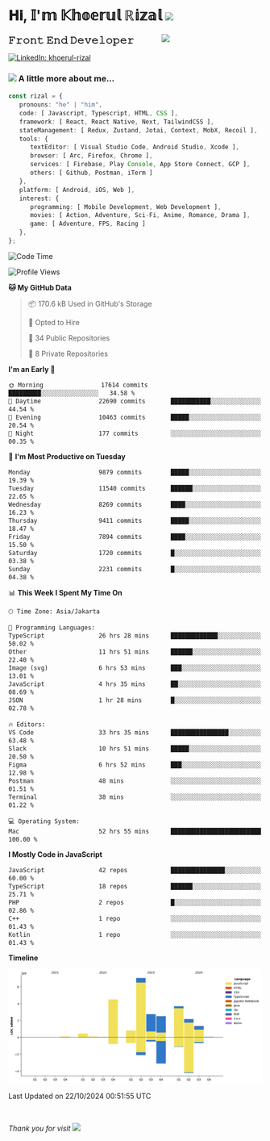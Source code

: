 <h1> 𝐇𝐢, 𝕀'𝕞 𝕂𝕙𝕠𝕖𝕣𝕦𝕝 ℝ𝕚𝕫𝕒𝕝 <img src="https://media.giphy.com/media/mGcNjsfWAjY5AEZNw6/giphy.gif" width="50"></h1>
<img align='right' src="https://media.giphy.com/media/v1.Y2lkPTc5MGI3NjExOWI2ajR2NGJubzBsZHFuaHMwajRrcDNsNXJwOG8yb3F0NjhkNXF4OSZlcD12MV9pbnRlcm5hbF9naWZfYnlfaWQmY3Q9cw/fkZukR450RQ1qnGaq9/giphy.gif" width="200">
<strong style="font-size:20px;">𝙵𝚛𝚘𝚗𝚝 𝙴𝚗𝚍 𝙳𝚎𝚟𝚎𝚕𝚘𝚙𝚎𝚛</strong>
</p></em>

[![LinkedIn: khoerul-rizal](https://img.shields.io/badge/khoerul--rizal-blue?style=flat-square&logo=Linkedin&logoColor=white&link=https://www.linkedin.com/in/khoerul-rizal/)](https://www.linkedin.com/in/khoerul-rizal/)

### <img src="https://media.giphy.com/media/VgCDAzcKvsR6OM0uWg/giphy.gif" width="50"> A little more about me...

```typescript
const rizal = {
   pronouns: "he" | "him",
   code: [ Javascript, Typescript, HTML, CSS ],
   framework: [ React, React Native, Next, TailwindCSS ],
   stateManagement: [ Redux, Zustand, Jotai, Context, MobX, Recoil ],
   tools: {
      textEditor: [ Visual Studio Code, Android Studio, Xcode ],
      browser: [ Arc, Firefox, Chrome ],
      services: [ Firebase, Play Console, App Store Connect, GCP ],
      others: [ Github, Postman, iTerm ]
   },
   platform: [ Android, iOS, Web ],
   interest: {
      programming: [ Mobile Development, Web Development ],
      movies: [ Action, Adventure, Sci-Fi, Anime, Romance, Drama ],
      game: [ Adventure, FPS, Racing ]
   },
};
```

<!--START_SECTION:waka-->
![Code Time](http://img.shields.io/badge/Code%20Time-1%2C361%20hrs%2025%20mins-blue)

![Profile Views](http://img.shields.io/badge/Profile%20Views-0-blue)

**🐱 My GitHub Data** 

> 📦 170.6 kB Used in GitHub's Storage 
 > 
> 💼 Opted to Hire
 > 
> 📜 34 Public Repositories 
 > 
> 🔑 8 Private Repositories 
 > 
**I'm an Early 🐤** 

```text
🌞 Morning                17614 commits       █████████░░░░░░░░░░░░░░░░   34.58 % 
🌆 Daytime                22690 commits       ███████████░░░░░░░░░░░░░░   44.54 % 
🌃 Evening                10463 commits       █████░░░░░░░░░░░░░░░░░░░░   20.54 % 
🌙 Night                  177 commits         ░░░░░░░░░░░░░░░░░░░░░░░░░   00.35 % 
```
📅 **I'm Most Productive on Tuesday** 

```text
Monday                   9879 commits        █████░░░░░░░░░░░░░░░░░░░░   19.39 % 
Tuesday                  11540 commits       ██████░░░░░░░░░░░░░░░░░░░   22.65 % 
Wednesday                8269 commits        ████░░░░░░░░░░░░░░░░░░░░░   16.23 % 
Thursday                 9411 commits        █████░░░░░░░░░░░░░░░░░░░░   18.47 % 
Friday                   7894 commits        ████░░░░░░░░░░░░░░░░░░░░░   15.50 % 
Saturday                 1720 commits        █░░░░░░░░░░░░░░░░░░░░░░░░   03.38 % 
Sunday                   2231 commits        █░░░░░░░░░░░░░░░░░░░░░░░░   04.38 % 
```


📊 **This Week I Spent My Time On** 

```text
🕑︎ Time Zone: Asia/Jakarta

💬 Programming Languages: 
TypeScript               26 hrs 28 mins      █████████████░░░░░░░░░░░░   50.02 % 
Other                    11 hrs 51 mins      ██████░░░░░░░░░░░░░░░░░░░   22.40 % 
Image (svg)              6 hrs 53 mins       ███░░░░░░░░░░░░░░░░░░░░░░   13.01 % 
JavaScript               4 hrs 35 mins       ██░░░░░░░░░░░░░░░░░░░░░░░   08.69 % 
JSON                     1 hr 28 mins        █░░░░░░░░░░░░░░░░░░░░░░░░   02.78 % 

🔥 Editors: 
VS Code                  33 hrs 35 mins      ████████████████░░░░░░░░░   63.48 % 
Slack                    10 hrs 51 mins      █████░░░░░░░░░░░░░░░░░░░░   20.50 % 
Figma                    6 hrs 52 mins       ███░░░░░░░░░░░░░░░░░░░░░░   12.98 % 
Postman                  48 mins             ░░░░░░░░░░░░░░░░░░░░░░░░░   01.51 % 
Terminal                 38 mins             ░░░░░░░░░░░░░░░░░░░░░░░░░   01.22 % 

💻 Operating System: 
Mac                      52 hrs 55 mins      █████████████████████████   100.00 % 
```

**I Mostly Code in JavaScript** 

```text
JavaScript               42 repos            ███████████████░░░░░░░░░░   60.00 % 
TypeScript               18 repos            ██████░░░░░░░░░░░░░░░░░░░   25.71 % 
PHP                      2 repos             █░░░░░░░░░░░░░░░░░░░░░░░░   02.86 % 
C++                      1 repo              ░░░░░░░░░░░░░░░░░░░░░░░░░   01.43 % 
Kotlin                   1 repo              ░░░░░░░░░░░░░░░░░░░░░░░░░   01.43 % 
```



**Timeline**

![Lines of Code chart](https://raw.githubusercontent.com/khoerulrizal/khoerulrizal/main/assets/bar_graph.png)


 Last Updated on 22/10/2024 00:51:55 UTC
<!--END_SECTION:waka-->
</details>
<br/>

<em>Thank you for visit</em> <img src="https://media.giphy.com/media/v1.Y2lkPTc5MGI3NjExcHdvNm1qZWtjaGw0ZjdwM3Z3NnY2dHlueTVuODBta2FiY20wM2YybSZlcD12MV9pbnRlcm5hbF9naWZfYnlfaWQmY3Q9cw/tV25tpdKqdFa9x81k2/giphy.gif" width="40">
